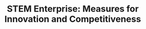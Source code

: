 ---
dateStart: 2009-10-21
dateEnd: 2009-10-21
title: "STEM Enterprise: Measures for Innovation and Competitiveness"
venue: "George Washington University"
organizer: Martin Sokoloski
credit:
city: "Washington, DC"
state:
country: USA
pdfLink: 20091021-science-technology-engineering.pdf
venueImages:
---